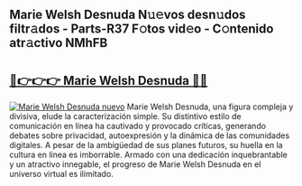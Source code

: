 ## Marie Welsh Desnuda N𝚞𝚎vos desn𝚞dos filtr𝚊dos - Parts-R37 F𝚘tos vid𝚎o - C𝚘ntenido atr𝚊ctivo NMhFB

# <h2><a href="http://mb49xpi.tromn.icu/?c=Marie+Welsh+Desnuda">🔗👉👉👉 Marie Welsh Desnuda 🔗🔗</a></h2>

[![Marie Welsh Desnuda nuevo](https://i.imgur.com/pEAQMta.gif)](http://mb49xpi.tromn.icu/?c=Marie+Welsh+Desnuda)
Marie Welsh Desnuda, una figura compleja y divisiva, elude la caracterización simple. Su distintivo estilo de comunicación en línea ha cautivado y provocado críticas, generando debates sobre privacidad, autoexpresión y la dinámica de las comunidades digitales. A pesar de la ambigüedad de sus planes futuros, su huella en la cultura en línea es imborrable. Armado con una dedicación inquebrantable y un atractivo innegable, el progreso de Marie Welsh Desnuda en el universo virtual es ilimitado.

